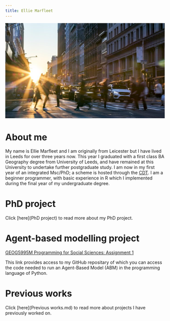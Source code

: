 ```yaml
---
title: Ellie Marfleet 
---
```


![](urbancopy.jpeg)


# About me
My name is Ellie Marfleet and I am originally from Leicester but I have lived in Leeds for over three years now. This year I graduated with a first class BA Geography degree from University of Leeds, and have remained at this University to undertake further postgraduate study. I am now in my first year of an integrated Msc/PhD; a scheme is hosted through the [CDT](https://datacdt.org/). I am a beginner programmer, with basic experience in R which I implemented during the final year of my undergraduate degree.


# PhD project
Click [here](PhD project) to read more about my PhD project.


# Agent-based modelling project

[GEOG5995M Programming for Social Sciences: Assignment 1](Projects.md)

This link provides access to my GitHub repositary of which you can access the code needed to run an Agent-Based Model (ABM) in the programming language of Python.


# Previous works
Click [here](Previous works.md) to read more about projects I have previously worked on.
